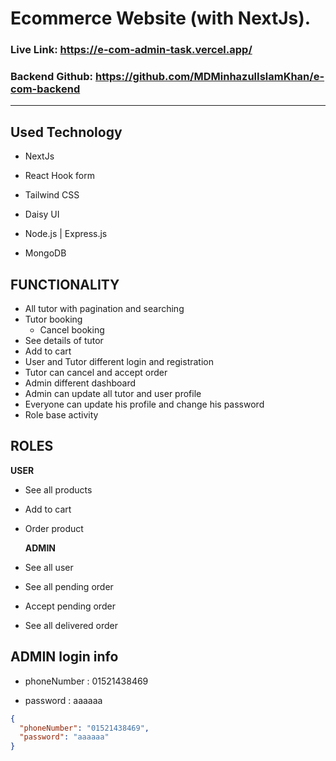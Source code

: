 # **Ecommerce Website (with NextJs).**

### **Live Link: https://e-com-admin-task.vercel.app/**

### **Backend Github: https://github.com/MDMinhazulIslamKhan/e-com-backend**

---

## Used Technology

- NextJs

- React Hook form
- Tailwind CSS
- Daisy UI
- Node.js | Express.js
- MongoDB

## FUNCTIONALITY

- All tutor with pagination and searching
- Tutor booking
  - Cancel booking
- See details of tutor
- Add to cart
- User and Tutor different login and registration
- Tutor can cancel and accept order
- Admin different dashboard
- Admin can update all tutor and user profile
- Everyone can update his profile and change his password
- Role base activity

## ROLES

**USER**

- See all products
- Add to cart
- Order product

  **ADMIN**

- See all user
- See all pending order
- Accept pending order
- See all delivered order

## ADMIN login info

- phoneNumber : 01521438469

- password : aaaaaa

```json
{
  "phoneNumber": "01521438469",
  "password": "aaaaaa"
}
```
